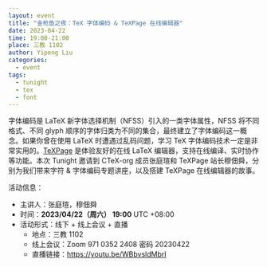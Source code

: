 ```yaml
---
layout: event
title: "金枪鱼之夜：TeX 字体编码 & TeXPage 在线编辑器"
date: 2023-04-22
time: 19:00-21:00
place: 三教 1102
author: Yipeng Liu
categories:
  - event
tags:
  - tunight
  - tex
  - font
---
```


字体编码是 LaTeX 新字体选择机制（NFSS）引入的一类字体属性，NFSS 将不同格式、不同 glyph 顺序的字体归类为不同的集合，最终建立了字体编码这一概念。如果你曾在使用 LaTeX 时遭遇过乱码问题，学习 TeX 字体编码技术一定是非常实用的。[TeXPage](https://www.texpage.com) 是体验友好的在线 LaTeX 编辑器，支持在线编译、实时协作等功能。本次 Tunight 邀请到 CTeX-org 成员张庭瑄和 TeXPage 站长穆佃舜，分别为我们带来字符 & 字体编码专题讲座，以及搭建 TeXPage 在线编辑器的故事。


活动信息：

* 主讲人：张庭瑄，穆佃舜
* 时间：**2023/04/22（周六） 19:00** UTC +08:00
* 活动形式：线下 + 线上会议 + 直播
  * 地点：三教 1102
  * 线上会议：Zoom 971 0352 2408 密码 20230422
  * 直播链接：https://youtu.be/WBbvsldMbrI
